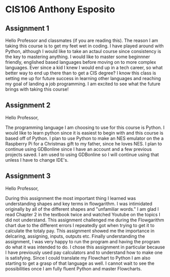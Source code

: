 # CIS106 Anthony Esposito

## Assignment 1

  Hello Professor and classmates (if you are reading this). The reason I am taking this course is to get my feet wet in coding. I have played around with Python, although I would like to take an actaul course since consistency is the key to mastering anything. I would like to master some beginnner friendly, englished based languages before moving on to more complex languages. Ever since a kid I knew I would end up in a tech career, so what better way to end up there than to get a CIS degree? I know this class is setting me up for future success in learning other languages and reaching my goal of landing a job programming. I am excited to see what the future brings with taking this course!

## Assignment 2

Hello Professor,

  The programming language I am choosing to use for this course is Python. I would like to learn python since it is easiest to begin with and this course is based off of Python. I plan to use Python to make an NES emulator on the a Raspberry Pi for a Christmas gift to my father, since he loves NES. I plan to continue using GDBonline since I have an account and a few previous projects saved. I am used to using GDBonline so I will continue using that unless I have to change IDE's.

## Assignment 3

Hello Professor,

  During this assignment the most important thing I learned was understanding shapes and key terms in flowgarithm. I was intimidated originally by all of the different shapes and "unfamiliar words." I am glad I read Chapter 2 in the textbook twice and watched Youtube on the topics I did not understand. This assignment challenged me during the Flowgarithm chart due to the different errors I repeatedly got when trying to get it to calculate the totaly pay. This assignment showed me the importance in delcaring, assigning, inputs, outputs etc. Finally understanding the assignment, I was very happy to run the program and having the program do what it was intended to do. I chose this assignment in particular because I have previously used pay calculators and to understand how to make one is satisfying. Since I could translate my Flowchart to Python I am also starting to get a grasp of that language as well. I cannot wait to see the possibilities once I am fully fluent Python and master Flowcharts.
